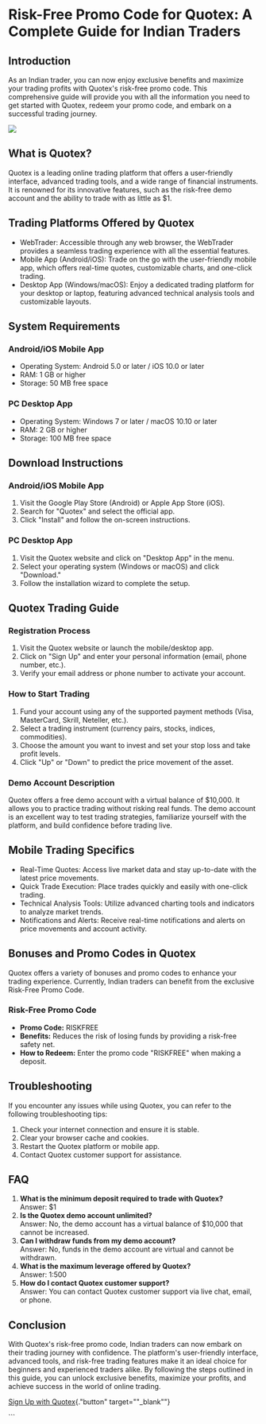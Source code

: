 # Risk-Free Promo Code for Quotex: A Complete Guide for Indian Traders

## Introduction

As an Indian trader, you can now enjoy exclusive benefits and maximize
your trading profits with Quotex\'s risk-free promo code. This
comprehensive guide will provide you with all the information you need
to get started with Quotex, redeem your promo code, and embark on a
successful trading journey.

[![](https://static.quotex.io/files/4_en/300_250.jpg)](https://traff.sbs/brokerqxlid)

## What is Quotex?

Quotex is a leading online trading platform that offers a user-friendly
interface, advanced trading tools, and a wide range of financial
instruments. It is renowned for its innovative features, such as the
risk-free demo account and the ability to trade with as little as \$1.

## Trading Platforms Offered by Quotex

-   WebTrader: Accessible through any web browser, the WebTrader
    provides a seamless trading experience with all the essential
    features.
-   Mobile App (Android/iOS): Trade on the go with the user-friendly
    mobile app, which offers real-time quotes, customizable charts, and
    one-click trading.
-   Desktop App (Windows/macOS): Enjoy a dedicated trading platform for
    your desktop or laptop, featuring advanced technical analysis tools
    and customizable layouts.

## System Requirements

### Android/iOS Mobile App

-   Operating System: Android 5.0 or later / iOS 10.0 or later
-   RAM: 1 GB or higher
-   Storage: 50 MB free space

### PC Desktop App

-   Operating System: Windows 7 or later / macOS 10.10 or later
-   RAM: 2 GB or higher
-   Storage: 100 MB free space

## Download Instructions

### Android/iOS Mobile App

1.  Visit the Google Play Store (Android) or Apple App Store (iOS).
2.  Search for "Quotex" and select the official app.
3.  Click "Install" and follow the on-screen instructions.

### PC Desktop App

1.  Visit the Quotex website and click on "Desktop App" in the
    menu.
2.  Select your operating system (Windows or macOS) and click
    "Download."
3.  Follow the installation wizard to complete the setup.

## Quotex Trading Guide

### Registration Process

1.  Visit the Quotex website or launch the mobile/desktop app.
2.  Click on "Sign Up" and enter your personal information (email,
    phone number, etc.).
3.  Verify your email address or phone number to activate your account.

### How to Start Trading

1.  Fund your account using any of the supported payment methods (Visa,
    MasterCard, Skrill, Neteller, etc.).
2.  Select a trading instrument (currency pairs, stocks, indices,
    commodities).
3.  Choose the amount you want to invest and set your stop loss and take
    profit levels.
4.  Click "Up" or "Down" to predict the price movement of
    the asset.

### Demo Account Description

Quotex offers a free demo account with a virtual balance of \$10,000. It
allows you to practice trading without risking real funds. The demo
account is an excellent way to test trading strategies, familiarize
yourself with the platform, and build confidence before trading live.

## Mobile Trading Specifics

-   Real-Time Quotes: Access live market data and stay up-to-date with
    the latest price movements.
-   Quick Trade Execution: Place trades quickly and easily with
    one-click trading.
-   Technical Analysis Tools: Utilize advanced charting tools and
    indicators to analyze market trends.
-   Notifications and Alerts: Receive real-time notifications and alerts
    on price movements and account activity.

## Bonuses and Promo Codes in Quotex

Quotex offers a variety of bonuses and promo codes to enhance your
trading experience. Currently, Indian traders can benefit from the
exclusive Risk-Free Promo Code.

### Risk-Free Promo Code

-   **Promo Code:** RISKFREE
-   **Benefits:** Reduces the risk of losing funds by providing a
    risk-free safety net.
-   **How to Redeem:** Enter the promo code "RISKFREE" when making
    a deposit.

## Troubleshooting

If you encounter any issues while using Quotex, you can refer to the
following troubleshooting tips:

1.  Check your internet connection and ensure it is stable.
2.  Clear your browser cache and cookies.
3.  Restart the Quotex platform or mobile app.
4.  Contact Quotex customer support for assistance.

## FAQ

1.  **What is the minimum deposit required to trade with Quotex?**\
    Answer: \$1
2.  **Is the Quotex demo account unlimited?**\
    Answer: No, the demo account has a virtual balance of \$10,000 that
    cannot be increased.
3.  **Can I withdraw funds from my demo account?**\
    Answer: No, funds in the demo account are virtual and cannot be
    withdrawn.
4.  **What is the maximum leverage offered by Quotex?**\
    Answer: 1:500
5.  **How do I contact Quotex customer support?**\
    Answer: You can contact Quotex customer support via live chat,
    email, or phone.

## Conclusion

With Quotex\'s risk-free promo code, Indian traders can now embark on
their trading journey with confidence. The platform\'s user-friendly
interface, advanced tools, and risk-free trading features make it an
ideal choice for beginners and experienced traders alike. By following
the steps outlined in this guide, you can unlock exclusive benefits,
maximize your profits, and achieve success in the world of online
trading.

[Sign Up with
Quotex](\%22https://traff.sbs/brokerqxsignup\%22){."button"
target=""_blank""}

\`\`\`

